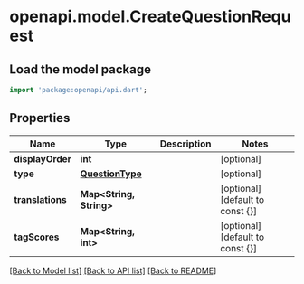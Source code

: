 # openapi.model.CreateQuestionRequest

## Load the model package
```dart
import 'package:openapi/api.dart';
```

## Properties
Name | Type | Description | Notes
------------ | ------------- | ------------- | -------------
**displayOrder** | **int** |  | [optional] 
**type** | [**QuestionType**](QuestionType.md) |  | [optional] 
**translations** | **Map<String, String>** |  | [optional] [default to const {}]
**tagScores** | **Map<String, int>** |  | [optional] [default to const {}]

[[Back to Model list]](../README.md#documentation-for-models) [[Back to API list]](../README.md#documentation-for-api-endpoints) [[Back to README]](../README.md)


